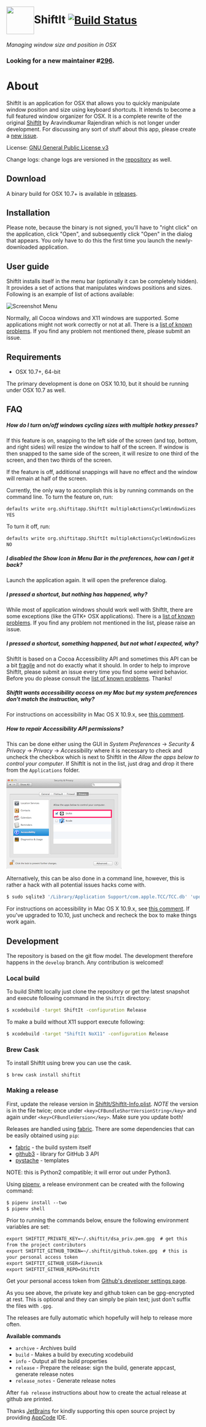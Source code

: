 <h1><img src="https://raw.github.com/fikovnik/ShiftIt/develop/artwork/ShiftIt.png" width="72" height="72" valign="middle"/>ShiftIt <a href="https://travis-ci.org/fikovnik/ShiftIt"><img src="https://travis-ci.org/fikovnik/ShiftIt.svg" valign="middle" alt="Build Status"/></a></h1>

*Managing window size and position in OSX*

### Looking for a new maintainer #[296](https://github.com/fikovnik/ShiftIt/issues/296).

# About

ShiftIt is an application for OSX that allows you to quickly manipulate window position and size using keyboard shortcuts.
It intends to become a full featured window organizer for OSX.
It is a complete rewrite of the original [ShiftIt](http://code.google.com/p/shiftit/) by Aravindkumar Rajendiran which is not longer under development.
For discussing any sort of stuff about this app, please create a [new issue](https://github.com/fikovnik/ShiftIt/issues).

License: [GNU General Public License v3](http://www.gnu.org/licenses/gpl.html)

Change logs: change logs are versioned in the [repository](https://github.com/fikovnik/ShiftIt/tree/develop/release) as well.

## Download

A binary build for OSX 10.7+ is available in [releases](https://github.com/fikovnik/ShiftIt/releases).

## Installation

Please note, because the binary is not signed, you'll have to "right click" on the application, click "Open", and subsequently click "Open" in the dialog that appears.  You only have to do this the first time you launch the newly-downloaded application.

## User guide

ShiftIt installs itself in the menu bar (optionally it can be completely hidden).
It provides a set of actions that manipulates windows positions and sizes.
Following is an example of list of actions available:

![Screenshot Menu](https://raw.github.com/fikovnik/ShiftIt/develop/docs/schreenshot-menu.png)

Normally, all Cocoa windows and X11 windows are supported.
Some applications might not work correctly or not at all.
There is a [list of known problems](https://github.com/fikovnik/ShiftIt/wiki/Application-Compatibility-Issues).
If you find any problem not mentioned there, please submit an issue.

## Requirements

* OSX 10.7+, 64-bit

The primary development is done on OSX 10.10, but it should be running under OSX 10.7 as well.

## FAQ
##### How do I turn on/off windows cycling sizes with multiple hotkey presses?

If this feature is on, snapping to the left side of the screen (and top, bottom, and right sides) will resize the window to half of the screen.  If window is then snapped to the same side of the screen, it will resize to one third of the screen, and then two thirds of the screen.

If the feature is off, additional snappings will have no effect and the window will remain at half of the screen.

Currently, the only way to accomplish this is by running commands on the command line.  To turn the feature on, run:
```
defaults write org.shiftitapp.ShiftIt multipleActionsCycleWindowSizes YES
```
To turn it off, run:
```
defaults write org.shiftitapp.ShiftIt multipleActionsCycleWindowSizes NO
```

##### I disabled the _Show Icon in Menu Bar_ in the preferences, how can I get it back?

Launch the application again. It will open the preference dialog.

##### I pressed a shortcut, but nothing has happened, why?

While most of application windows should work well with ShiftIt, there are some exceptions (like the GTK+ OSX applications). There is a [list of known problems](https://github.com/fikovnik/ShiftIt/wiki/Application-Compatibility-Issues). If you find any problem not mentioned in the list, please raise an issue.

##### I pressed a shortcut, something happened, but not what I expected, why?

ShiftIt is based on a Cocoa Accessibility API and sometimes this API can be a bit [fragile](http://lists.apple.com/archives/accessibility-dev/2011/Aug/msg00031.html) and not do exactly what it should. In order to help to improve ShiftIt, please submit an issue every time you find some weird behavior. Before you do please consult the [list of known problems](https://github.com/fikovnik/ShiftIt/wiki/Application-Compatibility-Issues). Thanks!

##### ShiftIt wants accessibility access on my Mac but my system preferences don't match the instruction, why?

For instructions on accessibility in Mac OS X 10.9.x, see [this comment](https://github.com/fikovnik/ShiftIt/issues/110#issuecomment-20834932).

##### How to repair Accessibility API permissions?

This can be done either using  the GUI in _System Preferences_ -> _Security & Privacy_ -> _Privacy_ -> _Accessibility_ where it is necessary to check and uncheck the checkbox which is next to ShiftIt in the _Allow the apps below to control your computer_.
If ShiftIt is not in the list, just drag and drop it there from the `Applications` folder.

![ShiftIt permissions](https://raw.githubusercontent.com/fikovnik/ShiftIt/develop/ShiftIt/AccessibilitySettingsMaverick.png)

Alternatively, this can be also done in a command line, however, this is rather a hack with all potential issues hacks come with.

```sh
$ sudo sqlite3 '/Library/Application Support/com.apple.TCC/TCC.db' 'update access set allowed=1 where client like "%org.shiftitapp.ShiftIt%"'
```

For instructions on accessibility in Mac OS X 10.9.x, see [this comment](https://github.com/fikovnik/ShiftIt/issues/110#issuecomment-20834932).
If you've upgraded to 10.10, just uncheck and recheck the box to make things work again.

## Development

The repository is based on the git flow model. The development therefore happens in the `develop` branch. Any contribution is welcomed!

### Local build

To build ShiftIt locally just clone the repository or get the latest snapshot and execute following command in the `ShiftIt` directory:

```sh
$ xcodebuild -target ShiftIt -configuration Release
```

To make a build without X11 support execute following:

```sh
$ xcodebuild -target "ShiftIt NoX11" -configuration Release
```

### Brew Cask
To install  ShiftIt using brew you can use the cask.

```
$ brew cask install shiftit
```

### Making a release

First, update the release version in [ShiftIt/ShiftIt-Info.plist](ShiftIt/ShiftIt-Info.plist). *NOTE* the version is in the file twice;
once under `<key>CFBundleShortVersionString</key>` and again under `<key>CFBundleVersion</key>`.  Make sure you update both!

Releases are handled using [fabric](http://docs.fabfile.org/en/1.5/). There are some dependencies that can be easily obtained using `pip`:

* [fabric](http://docs.fabfile.org/en/1.5/) - the build system itself
* [github3](https://github.com/sigmavirus24/github3.py) - library for GitHub 3 API
* [pystache](https://github.com/defunkt/pystache) - templates

NOTE: this is Python2 compatible; it will error out under Python3.

Using [pipenv](https://docs.pipenv.org/), a release environment
can be created with the following command:
```
$ pipenv install --two
$ pipenv shell
```

Prior to running the commands below, ensure the following environment variables are set:

```
export SHIFTIT_PRIVATE_KEY=~/.shiftit/dsa_priv.pem.gpg  # get this from the project contributors
export SHIFTIT_GITHUB_TOKEN=~/.shiftit/github.token.gpg  # this is your personal access token
export SHIFTIT_GITHUB_USER=fikovnik
export SHIFTIT_GITHUB_REPO=ShiftIt
```

Get your personal access token from [Github's developer settings page](https://github.com/settings/tokens).

As you see above, the private key and github token can be gpg-encrypted at rest.  This is optional and they can simply be plain text; just don't suffix the files with `.gpg`.

The releases are fully automatic which hopefully will help to release more often.

**Available commands**

* `archive` - Archives build
* `build` - Makes a build by executing xcodebuild
* `info` - Output all the build properties
* `release` - Prepare the release: sign the build, generate appcast, generate release notes
* `release_notes` - Generate release notes

After `fab release` instructions about how to create the actual release at github are printed.

Thanks [JetBrains](http://www.jetbrains.com/) for kindly supporting this open source project by providing [AppCode](http://www.jetbrains.com/objc/) IDE.

